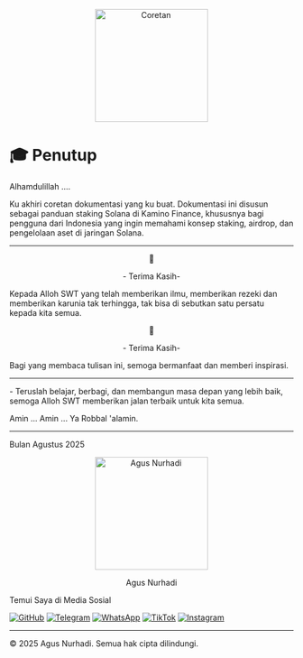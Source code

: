 

<p align="center">
  <img src="https://ik.imagekit.io/izrespquy/tutup.jpg" alt="Coretan" width="200"/>
</p>

# 🎓 Penutup

Alhamdulillah .... 
<p>Ku akhiri coretan dokumentasi yang ku buat.
Dokumentasi ini disusun sebagai panduan staking Solana di Kamino Finance, khususnya bagi pengguna dari Indonesia yang ingin memahami konsep staking, airdrop, dan pengelolaan aset di jaringan Solana.</p>

---

<p><center>🙏</center></P>
<p><center>- Terima Kasih- </center></p>
  Kepada Alloh SWT yang telah memberikan ilmu, memberikan rezeki dan memberikan karunia tak terhingga, tak bisa di sebutkan satu persatu kepada kita semua.
 <p><center>🙏</center></p> 
<p><center>- Terima Kasih- </center></p> Bagi yang membaca tulisan ini, semoga bermanfaat dan memberi inspirasi.

---  
<p> - Teruslah belajar, berbagi, dan membangun masa depan yang lebih baik, semoga Alloh SWT memberikan jalan terbaik untuk kita semua. </p>
<p> Amin ... Amin ... Ya Robbal 'alamin.</p>


---

<p>Bulan Agustus 2025</p>

<p align="center">
  <img src="https://ik.imagekit.io/izrespquy/an.jpg" alt="Agus Nurhadi" width="200"/>
</p>

<center>Agus Nurhadi</center>

Temui Saya di Media Sosial

[![GitHub](https://img.shields.io/badge/GitHub-181717?style=for-the-badge&logo=github&logoColor=white)](https://github.com/agusplay)
[![Telegram](https://img.shields.io/badge/Telegram-2CA5E0?style=for-the-badge&logo=telegram&logoColor=white)](https://t.me/Agusnurhadi23)
[![WhatsApp](https://img.shields.io/badge/WhatsApp-25D366?style=for-the-badge&logo=whatsapp&logoColor=white)](https://wa.me/6285607330087)
[![TikTok](https://img.shields.io/badge/TikTok-000000?logo=tiktok&logoColor=white)](https://www.tiktok.com/@agus_nurhadi)
[![Instagram](https://img.shields.io/badge/Instagram-E4405F?logo=instagram&logoColor=white)](https://www.instagram.com/agus_selfie)

---

© 2025 Agus Nurhadi. Semua hak cipta dilindungi.









